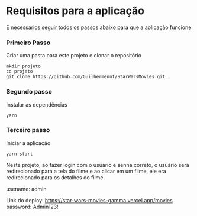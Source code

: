 # Requisitos para a aplicação

É necessários seguir todos os passos abaixo para que a aplicação funcione

### Primeiro Passo

Criar uma pasta para este projeto e clonar o repositório

```
mkdir projeto
cd projeto
git clone https://github.com/Guilhermennf/StarWarsMovies.git .
```

### Segundo passo

Instalar as dependências

```
yarn
```

### Terceiro passo

Iniciar a aplicação

```
yarn start
```


Neste projeto, ao fazer login com o usuário e senha correto, o usuário será redirecionado para a tela do filme e ao clicar em um filme, ele era redirecionado para os detalhes do filme.

usename: admin

Link do deploy: https://star-wars-movies-gamma.vercel.app/movies
password: Admin123!
